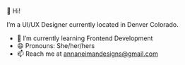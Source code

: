 👋 Hi! 

I’m a UI/UX Designer currently located in Denver Colorado. 

- 🌱 I’m currently learning Frontend Development
- 😄 Pronouns: She/her/hers
- 📫 Reach me at annaneimandesigns@gmail.com

<!---
AnnaNeiman/AnnaNeiman is a ✨ special ✨ repository because its `README.md` (this file) appears on your GitHub profile.
You can click the Preview link to take a look at your changes.
--->
